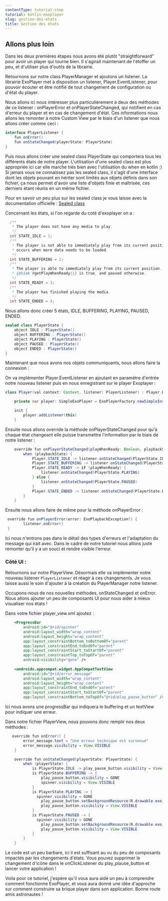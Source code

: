 ```yaml
---
contentType: tutorial-step
tutorial: kotlin-exoplayer
slug: gestion-des-etats
title: Gestion des états
---
```

## Allons plus loin

Dans les deux premières étapes nous avons été plutôt "straightforward" pour avoir un player qui tourne bien.
Il s'agirait maintenant de l'étoffer un peu, et d'utiliser plus d'outils de la librairie.

Retournons sur notre class PlayerManager et ajoutons un listener. La librairie ExoPlayer met à disposition un listener, Player.EventListener, pour pouvoir écouter et être notifié de tout changement de configuration ou d'état du player.

Nous allons ici nous intéresser plus particulièrement à deux des méthodes de ce listener : onPlayerError et onPlayerStateChanged, qui notifient en cas d'erreur du player et en cas de changement d'état. Ces informations nous allons les remonter à notre Custom View par le biais d'un listener que nous allons créer comme ceci :

```java
interface PlayerListener {
    fun onError()
    fun onStateChanged(playerState: PlayerState)
}
```

Puis nous allons créer une sealed class PlayerState qui comportera tous les différents états de notre player. L'utilisation d'une sealed class est plus appropriée ici car elle marche très bien avec l'utilisation du when en kotlin :) Si jamais vous ne connaissez pas les sealed class, il s'agit d'une interface dont les objets pouvant en hériter sont limités aux objets définis dans son fichier, ça nous permet d'avoir une liste d'objets finie et maîtrisée, ces derniers étant réunis en un même fichier.

Pour en savoir un peu plus sur les sealed class je vous laisse avec la documentation officielle : 
[Sealed class](https://kotlinlang.org/docs/reference/sealed-classes.html)


Concernant les états, si l'on regarde du coté d'exoplayer on a : 

```java
  /**
   * The player does not have any media to play.
   */
  int STATE_IDLE = 1;
  /**
   * The player is not able to immediately play from its current position. This state typically
   * occurs when more data needs to be loaded.
   */
  int STATE_BUFFERING = 2;
  /**
   * The player is able to immediately play from its current position. The player will be playing if
   * {@link #getPlayWhenReady()} is true, and paused otherwise.
   */
  int STATE_READY = 3;
  /**
   * The player has finished playing the media.
   */
  int STATE_ENDED = 4;
```

Nous allons donc créer 5 états, IDLE, BUFFERING, PLAYING, PAUSED, ENDED. 

```java
sealed class PlayerState {
    object IDLE : PlayerState()
    object BUFFERING : PlayerState()
    object PLAYING : PlayerState()
    object PAUSED : PlayerState()
    object ENDED : PlayerState()
}
```

Maintenant que nous avons nos objets communiquants, nous allons faire la connexion :

On va implémenter Player.EventListener en ajoutant en paramètre d'entrée notre nouveau listener puis en nous enregistrant sur le player Exoplayer :

```java
class Player(val context: Context, listener: PlayerListener) : Player.EventListener {

    private var player: SimpleExoPlayer = ExoPlayerFactory.newSimpleInstance(context)

    init {
        player.addListener(this)
    }
```

Ensuite nous allons override la méthode onPlayerStateChanged pour qu'à chaque état changeant elle puisse transmettre l'information par le biais de notre listener :

```java
    override fun onPlayerStateChanged(playWhenReady: Boolean, playbackState: Int) {
        when (playbackState) {
            Player.STATE_IDLE -> listener.onStateChanged(PlayerState.IDLE)
            Player.STATE_BUFFERING -> listener.onStateChanged(PlayerState.BUFFERING)
            Player.STATE_READY -> if (playWhenReady) {
                listener.onStateChanged(PlayerState.PLAYING)
            } else {
                listener.onStateChanged(PlayerState.PAUSED)
            }
            Player.STATE_ENDED -> listener.onStateChanged(PlayerState.ENDED)
        }
    }
```

Ensuite nous allons faire de même pour la méthode onPlayerError :

```java
 override fun onPlayerError(error: ExoPlaybackException?) {
        listener.onError()
 }
```
Ici nous n'entrons pas dans le détail des types d'erreurs et l'adaptation du message qui irait avec. Dans le cadre de notre tutoriel nous allons juste remonter qu'il y a un souci et rendre visible l'erreur. 

### Côté UI :

Retournons sur notre PlayerView. Désormais elle va implémenter notre nouveau listener `PlayerListener` et réagir à ces changements. Je vous laisse aussi le soin d'ajouter à la création du PlayerManager notre listener.

Occupons-nous de nos nouvelles méthodes, onStateChanged et onError. Nous allons ajouter un peu de composants UI pour nous aider à mieux visualiser nos états !

Dans votre fichier player_view.xml ajoutez :

```xml
    <ProgressBar
        android:id="@+id/spinner"
        android:layout_width="wrap_content"
        android:layout_height="wrap_content"
        app:layout_constraintBottom_toBottomOf="parent"
        app:layout_constraintEnd_toEndOf="parent"
        app:layout_constraintStart_toStartOf="parent"
        app:layout_constraintTop_toTopOf="parent"
        android:visibility="gone" />
        
    <androidx.appcompat.widget.AppCompatTextView
        android:id="@+id/error_message"
        android:layout_width="wrap_content"
        android:layout_height="wrap_content"
        app:layout_constraintEnd_toEndOf="parent"
        app:layout_constraintStart_toStartOf="parent"
        app:layout_constraintBottom_toTopOf="@+id/play_pause_button" />
```

Ici nous avons une progressBar qui indiquera le buffering et un textView pour indiquer une erreur.

Dans notre fichier PlayerView, nous pouvons donc remplir nos deux méthodes :

```java
   override fun onError() {
        error_message.text = "Une erreur technique est survenue"
        error_message.visibility = View.VISIBLE
    }

    override fun onStateChanged(playerState: PlayerState) {
        when (playerState) {
            is PlayerState.IDLE -> play_pause_button.visibility = View.VISIBLE
            is PlayerState.BUFFERING -> {
                play_pause_button.visibility = GONE
                spinner.visibility = View.VISIBLE
            }
            is PlayerState.PLAYING -> {
              spinner.visibility = GONE
                play_pause_button.setBackgroundResource(R.drawable.exo_controls_pause)
                play_pause_button.visibility = View.VISIBLE
            }
            is PlayerState.PAUSED -> {
              spinner.visibility = GONE
                play_pause_button.setBackgroundResource(R.drawable.exo_controls_play)
                play_pause_button.visibility = View.VISIBLE
            }
        }
    }
```
Le code est un peu barbare, ici il est suffisant au vu du peu de composants impactés par les changements d'états.
Vous pouvez supprimer le changement d'icône dans le onClickListener du play_plause_button et lancer votre application ! 


Voila pour ce tutoriel, j'espère qu'il vous aura aidé un peu à comprendre comment fonctionne ExoPlayer, et vous aura donné une idée d'approche sur comment construire sa brique player dans son application. Bonne route amis astronautes !